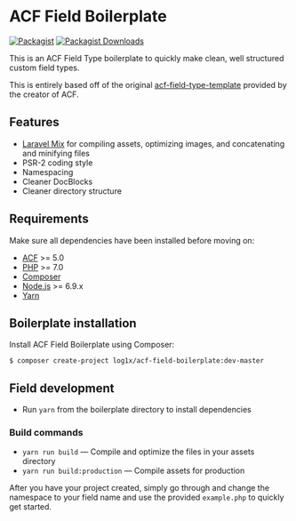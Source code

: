 # ACF Field Boilerplate
[![Packagist](https://img.shields.io/packagist/v/log1x/acf-field-boilerplate.svg?style=flat-square)](https://packagist.org/packages/log1x/acf-field-boilerplate)
[![Packagist Downloads](https://img.shields.io/packagist/dt/log1x/acf-field-boilerplate.svg?style=flat-square)](https://packagist.org/packages/log1x/acf-field-boilerplate)

This is an ACF Field Type boilerplate to quickly make clean, well structured custom field types.

This is entirely based off of the original [acf-field-type-template](https://github.com/elliotcondon/acf-field-type-template) provided by the creator of ACF.

## Features

* [Laravel Mix](https://laravel.com/docs/5.5/mix) for compiling assets, optimizing images, and concatenating and minifying files
* PSR-2 coding style
* Namespacing
* Cleaner DocBlocks
* Cleaner directory structure

## Requirements

Make sure all dependencies have been installed before moving on:

* [ACF](https://www.advancedcustomfields.com/pro/) >= 5.0
* [PHP](http://php.net/manual/en/install.php) >= 7.0
* [Composer](https://getcomposer.org/download/)
* [Node.js](http://nodejs.org/) >= 6.9.x
* [Yarn](https://yarnpkg.com/en/docs/install)

## Boilerplate installation
Install ACF Field Boilerplate using Composer:

```
$ composer create-project log1x/acf-field-boilerplate:dev-master
```
## Field development
* Run `yarn` from the boilerplate directory to install dependencies

### Build commands

* `yarn run build` — Compile and optimize the files in your assets directory
* `yarn run build:production` — Compile assets for production

After you have your project created, simply go through and change the namespace to your field name and use the provided `example.php` to quickly get started.
